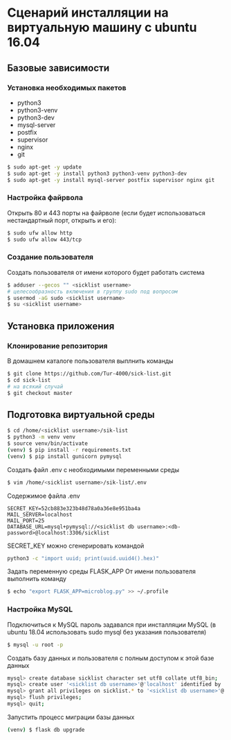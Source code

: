 # Сценарий инсталляции на виртуальную машину с ubuntu 16.04

## Базовые зависимости

### Установка необходимых пакетов

* python3 
* python3-venv 
* python3-dev
* mysql-server 
* postfix 
* supervisor 
* nginx 
* git

``` bash
$ sudo apt-get -y update
$ sudo apt-get -y install python3 python3-venv python3-dev
$ sudo apt-get -y install mysql-server postfix supervisor nginx git
```

### Настройка файрвола

Открыть 80 и 443 порты на файрволе (если будет использоваться нестандартный порт, открыть и его):

``` bash
$ sudo ufw allow http
$ sudo ufw allow 443/tcp
```

### Создание пользователя

Создать пользователя от имени которого будет работать система

``` bash
$ adduser --gecos "" <sicklist username>
# целесообразность включения в группу sudo под вопросом
$ usermod -aG sudo <sicklist username>
$ su <sicklist username>
```

## Установка приложения

### Клонирование репозитория

В домашнем каталоге пользователя <sicklist username> выплнить команды

``` bash
$ git clone https://github.com/Tur-4000/sick-list.git
$ cd sick-list
# на всякий случай
$ git checkout master
``` 

## Подготовка виртуальной среды

``` bash
$ cd /home/<sicklist username>/sik-list
$ python3 -m venv venv
$ source venv/bin/activate
(venv) $ pip install -r requirements.txt
(venv) $ pip install gunicorn pymysql
```

Создать файл .env с необходимыми переменными среды

``` bash
$ vim /home/<sicklist username>/sik-list/.env
```

Содержимое файла .env

```
SECRET_KEY=52cb883e323b48d78a0a36e8e951ba4a
MAIL_SERVER=localhost
MAIL_PORT=25
DATABASE_URL=mysql+pymysql://<sicklist db username>:<db-password>@localhost:3306/sicklist
```

SECRET_KEY можно сгенерировать командой
``` bash
python3 -c "import uuid; print(uuid.uuid4().hex)"
```

Задать переменную среды FLASK_APP
От имени пользователя <sicklist username> выполнить команду
``` bash
$ echo "export FLASK_APP=microblog.py" >> ~/.profile
```

### Настройка MySQL

Подключиться к MySQL
пароль задавался при инсталляции MySQL (в ubuntu 18.04 использовать sudo mysql без указания пользователя)

``` bash
$ mysql -u root -p
```

Создать базу данных и пользователя с полным доступом к этой базе данных

``` bash
mysql> create database sicklist character set utf8 collate utf8_bin;
mysql> create user '<sicklist db username>'@'localhost' identified by '<db-password>';
mysql> grant all privileges on sicklist.* to '<sicklist db username>'@'localhost';
mysql> flush privileges;
mysql> quit;
```

Запустить процесс миграции базы данных

``` bash
(venv) $ flask db upgrade
```